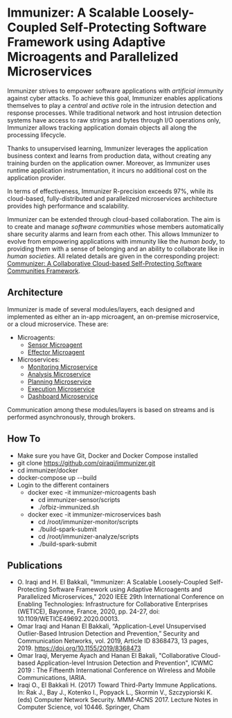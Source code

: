 # Immunizer: A Scalable Loosely-Coupled Self-Protecting Software Framework using Adaptive Microagents and Parallelized Microservices

Immunizer strives to empower software applications with *artificial immunity* against cyber attacks.
To achieve this goal, Immunizer enables applications themselves to play a *central* and *active* role in the intrusion detection and response processes. While traditional network and host intrusion detection systems have access to raw strings and bytes through I/O operations only, Immunizer allows tracking application domain objects all along the processing lifecycle.

Thanks to unsupervised learning, Immunizer leverages the application business context and learns from production data, without creating any training burden on the application owner. Moreover, as Immunizer uses runtime application instrumentation, it incurs no additional cost on the application provider.

In terms of effectiveness, Immunizer R-precision exceeds 97%, while its cloud-based, fully-distributed and parallelized microservices architecture provides high performance and scalability.

Immunizer can be extended through cloud-based collaboration. The aim is to create and manage *software communities* whose members automatically share security alarms and learn from each other. This allows Immunizer to evolve from empowering applications with immunity like the *human body*, to providing them with a sense of belonging and an ability to collaborate like in *human societies*. All related details are given in the corresponding project: [Communizer: A Collaborative Cloud-based Self-Protecting Software Communities Framework](https://github.com/oiraqi/communizer).

## Architecture

Immunizer is made of several modules/layers, each designed and implemented as either an in-app microagent, an on-premise microservice, or a cloud microservice. These are:
- Microagents:
  - [Sensor Microagent](https://github.com/oiraqi/immunizer-sensor)
  - [Effector Microagent](https://github.com/oiraqi/immunizer-effector)
- Microservices:
  - [Monitoring Microservice](https://github.com/oiraqi/immunizer-monitor)
  - [Analysis Microservice](https://github.com/oiraqi/immunizer-analyze)
  - [Planning Microservice](https://github.com/oiraqi/immunizer-plan)
  - [Execution Microservice](https://github.com/oiraqi/immunizer-execute)
  - [Dashboard Microservice](https://github.com/oiraqi/immunizer-dashboard)

Communication among these modules/layers is based on streams and is performed asynchronously, through brokers.

## How To
- Make sure you have Git, Docker and Docker Compose installed
- git clone https://github.com/oiraqi/immunizer.git
- cd immunizer/docker
- docker-compose up --build
- Login to the different containers
  - docker exec -it immunizer-microagents bash
    - cd immunizer-sensor/scripts
    - ./ofbiz-immunized.sh
  - docker exec -it immunizer-microservices bash
    - cd /root/immunizer-monitor/scripts
    - ./build-spark-submit
    - cd /root/immunizer-analyze/scripts
    - ./build-spark-submit

## Publications
- O. Iraqi and H. El Bakkali, "Immunizer: A Scalable Loosely-Coupled Self-Protecting Software Framework using Adaptive Microagents and Parallelized Microservices," 2020 IEEE 29th International Conference on Enabling Technologies: Infrastructure for Collaborative Enterprises (WETICE), Bayonne, France, 2020, pp. 24-27, doi: 10.1109/WETICE49692.2020.00013.
- Omar Iraqi and Hanan El Bakkali, “Application-Level Unsupervised Outlier-Based Intrusion Detection and Prevention,” Security and Communication Networks, vol. 2019, Article ID 8368473, 13 pages, 2019. https://doi.org/10.1155/2019/8368473
- Omar Iraqi, Meryeme Ayach and Hanan El Bakali, "Collaborative Cloud-based Application-level Intrusion Detection and Prevention", ICWMC 2019 : The Fifteenth International Conference on Wireless and Mobile Communications, IARIA.
- Iraqi O., El Bakkali H. (2017) Toward Third-Party Immune Applications. In: Rak J., Bay J., Kotenko I., Popyack L., Skormin V., Szczypiorski K. (eds) Computer Network Security. MMM-ACNS 2017. Lecture Notes in Computer Science, vol 10446. Springer, Cham
